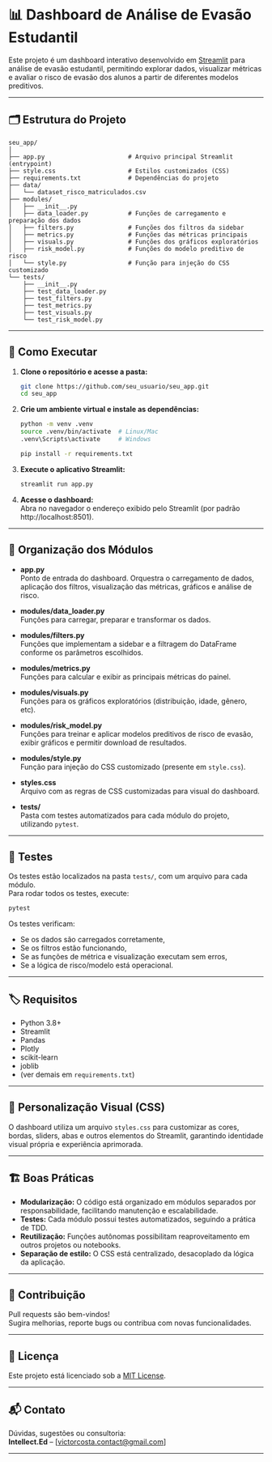 # 📊 Dashboard de Análise de Evasão Estudantil

Este projeto é um dashboard interativo desenvolvido em [Streamlit](https://streamlit.io/) para análise de evasão estudantil, permitindo explorar dados, visualizar métricas e avaliar o risco de evasão dos alunos a partir de diferentes modelos preditivos.

---

## 🗂️ Estrutura do Projeto

```
seu_app/
│
├── app.py                       # Arquivo principal Streamlit (entrypoint)
├── style.css                    # Estilos customizados (CSS)
├── requirements.txt             # Dependências do projeto
├── data/
│   └── dataset_risco_matriculados.csv
├── modules/
│   ├── __init__.py
│   ├── data_loader.py           # Funções de carregamento e preparação dos dados
│   ├── filters.py               # Funções dos filtros da sidebar
│   ├── metrics.py               # Funções das métricas principais
│   ├── visuals.py               # Funções dos gráficos exploratórios
│   ├── risk_model.py            # Funções do modelo preditivo de risco
│   └── style.py                 # Função para injeção do CSS customizado
└── tests/
    ├── __init__.py
    ├── test_data_loader.py
    ├── test_filters.py
    ├── test_metrics.py
    ├── test_visuals.py
    └── test_risk_model.py
```

---

## 🚀 Como Executar

1. **Clone o repositório e acesse a pasta:**
   ```bash
   git clone https://github.com/seu_usuario/seu_app.git
   cd seu_app
   ```

2. **Crie um ambiente virtual e instale as dependências:**
   ```bash
   python -m venv .venv
   source .venv/bin/activate  # Linux/Mac
   .venv\Scripts\activate     # Windows

   pip install -r requirements.txt
   ```

3. **Execute o aplicativo Streamlit:**
   ```bash
   streamlit run app.py
   ```

4. **Acesse o dashboard:**  
   Abra no navegador o endereço exibido pelo Streamlit (por padrão http://localhost:8501).

---

## 📂 Organização dos Módulos

- **app.py**  
  Ponto de entrada do dashboard. Orquestra o carregamento de dados, aplicação dos filtros, visualização das métricas, gráficos e análise de risco.

- **modules/data_loader.py**  
  Funções para carregar, preparar e transformar os dados.

- **modules/filters.py**  
  Funções que implementam a sidebar e a filtragem do DataFrame conforme os parâmetros escolhidos.

- **modules/metrics.py**  
  Funções para calcular e exibir as principais métricas do painel.

- **modules/visuals.py**  
  Funções para os gráficos exploratórios (distribuição, idade, gênero, etc).

- **modules/risk_model.py**  
  Funções para treinar e aplicar modelos preditivos de risco de evasão, exibir gráficos e permitir download de resultados.

- **modules/style.py**  
  Função para injeção do CSS customizado (presente em `style.css`).

- **styles.css**  
  Arquivo com as regras de CSS customizadas para visual do dashboard.

- **tests/**  
  Pasta com testes automatizados para cada módulo do projeto, utilizando `pytest`.

---

## 🧪 Testes

Os testes estão localizados na pasta `tests/`, com um arquivo para cada módulo.  
Para rodar todos os testes, execute:

```bash
pytest
```

Os testes verificam:
- Se os dados são carregados corretamente,
- Se os filtros estão funcionando,
- Se as funções de métrica e visualização executam sem erros,
- Se a lógica de risco/modelo está operacional.

---

## 🏷️ Requisitos

- Python 3.8+
- Streamlit
- Pandas
- Plotly
- scikit-learn
- joblib
- (ver demais em `requirements.txt`)

---

## 🎨 Personalização Visual (CSS)

O dashboard utiliza um arquivo `styles.css` para customizar as cores, bordas, sliders, abas e outros elementos do Streamlit, garantindo identidade visual própria e experiência aprimorada.

---

## 🏗️ Boas Práticas

- **Modularização:** O código está organizado em módulos separados por responsabilidade, facilitando manutenção e escalabilidade.
- **Testes:** Cada módulo possui testes automatizados, seguindo a prática de TDD.
- **Reutilização:** Funções autônomas possibilitam reaproveitamento em outros projetos ou notebooks.
- **Separação de estilo:** O CSS está centralizado, desacoplado da lógica da aplicação.

---

## 🤝 Contribuição

Pull requests são bem-vindos!  
Sugira melhorias, reporte bugs ou contribua com novas funcionalidades.

---

## 📄 Licença

Este projeto está licenciado sob a [MIT License](LICENSE).

---

## 📬 Contato

Dúvidas, sugestões ou consultoria:  
**Intellect.Ed** – [victorcosta.contact@gmail.com]

---